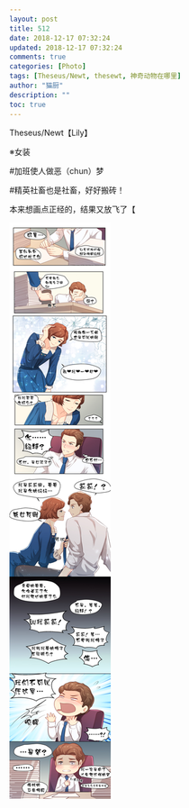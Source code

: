 ```yaml
---
layout: post
title: 512
date: 2018-12-17 07:32:24
updated: 2018-12-17 07:32:24
comments: true
categories: [Photo]
tags: [Theseus/Newt, thesewt, 神奇动物在哪里]
author: "猫厨"
description: ""
toc: true
---
```


<p>Theseus/Newt【Lily】<br /></p> 
<p>※女装</p> 
<p>#加班使人做恶（chun）梦</p> 
<p>#精英社畜也是社畜，好好搬砖！</p> 
<p>本来想画点正经的，结果又放飞了【</p>

![](https://raw.githubusercontent.com/alicewish/meowchain247/master/img_cVZNdzJtQk9JV2NLMmdmUjYwaFBaWXFSbzVIekE3NVE3d1VNbWJudW05ck1hOVd0VVlobzdRPT0.jpg)